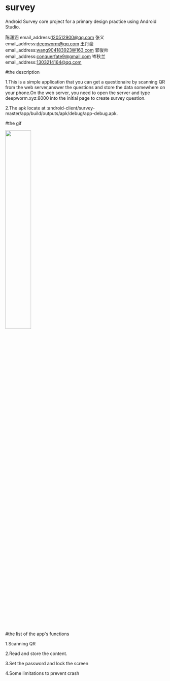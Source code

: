 # survey
Android Survey core project for a primary design practice using Android Studio.

陈潇涵 email_address:120512900@qq.com
张义   email_address:deepworm@qq.com
王丹豪 email_address:wang904183923@163.com
郭俊帅 email_address:conquerfate9@gmail.com
岑秋兰 email_address:1303214164@qq.com


#the description

1.This is a simple application that you can get a questionaire by scanning QR from the web server,answer the questions and store the data somewhere on your phone.On the web server, you need to open the server and type deepworm.xyz:8000 into the initial page to create survey question. 

2.The apk locate at :android-client/survey-master/app/build/outputs/apk/debug/app-debug.apk.

#the gif

<img src=android-client/gif/surveyshow.gif height=40% width=40%>

#the list of the app's functions

1.Scanning QR

2.Read and store the content.

3.Set the password and lock the screen

4.Some limitations to prevent crash
